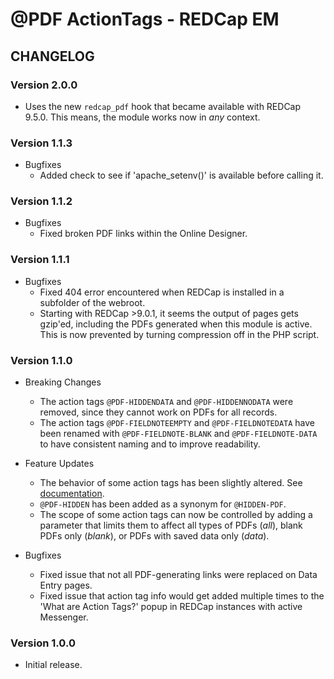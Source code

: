 # @PDF ActionTags - REDCap EM

## CHANGELOG

### Version 2.0.0

- Uses the new `redcap_pdf` hook that became available with REDCap 9.5.0. This means, the module works now in _any_ context.

### Version 1.1.3

- Bugfixes
  - Added check to see if 'apache_setenv()' is available before calling it.

### Version 1.1.2

- Bugfixes
  - Fixed broken PDF links within the Online Designer.

### Version 1.1.1

- Bugfixes
  - Fixed 404 error encountered when REDCap is installed in a subfolder of the webroot.
  - Starting with REDCap >9.0.1, it seems the output of pages gets gzip'ed, including the PDFs generated when this module is active. This is now prevented by turning compression off in the PHP script.

### Version 1.1.0

- Breaking Changes
  - The action tags `@PDF-HIDDENDATA` and `@PDF-HIDDENNODATA` were removed, since they cannot work on PDFs for all records.
  - The action tags `@PDF-FIELDNOTEEMPTY` and `@PDF-FIELDNOTEDATA` have been renamed with `@PDF-FIELDNOTE-BLANK` and `@PDF-FIELDNOTE-DATA` to have consistent naming and to improve readability.

- Feature Updates
  - The behavior of some action tags has been slightly altered. See [documentation](README.md).
  - `@PDF-HIDDEN` has been added as a synonym for `@HIDDEN-PDF`.
  - The scope of some action tags can now be controlled by adding a parameter that limits them to affect all types of PDFs (_all_), blank PDFs only (_blank_), or PDFs with saved data only (_data_).

- Bugfixes
  - Fixed issue that not all PDF-generating links were replaced on Data Entry pages.
  - Fixed issue that action tag info would get added multiple times to the 'What are Action Tags?' popup in REDCap instances with active Messenger.

### Version 1.0.0

- Initial release.